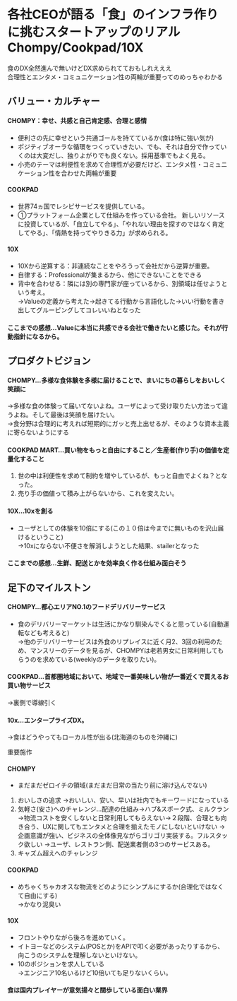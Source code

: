 # 各社CEOが語る「食」のインフラ作りに挑むスタートアップのリアルChompy/Cookpad/10X

食のDX全然進んで無いけどDX求められてておもしれえええ<br>
合理性とエンタメ・コミュニケーション性の両輪が重要ってのめっちゃわかる

## バリュー・カルチャー
#### CHOMPY：幸せ、共感と自己肯定感、合理と感情
- 便利さの先に幸せという共通ゴールを持てているか(食は特に強い気が)
- ポジティブオーラな循環をつくっていきたい、でも、それは自分で作っていくのは大変だし、独りよがりでも良くない。採用基準でもよく見る。
- 小売のテーマは利便性を求めて合理性が必要だけど、エンタメ性・コミュニケーション性を合わせた両輪が重要
#### COOKPAD
- 世界74ヵ国でレシピサービスを提供している。
- ①プラットフォーム企業として仕組みを作っている会社。
新しいリソースに投資しているが、「自立してやる」、「やれない理由を探すのではなく肯定してやる」、「情熱を持ってやりきる力」が求められる。

#### 10X
- 10Xから逆算する：非連続なことをやろうって会社だから逆算が重要。
- 自律する：Professionalが集まるから、他にできないことをできる
- 背中を合わせる：隣には別の専門家が座っているから、別領域は任せようという考え。<br>
→Valueの定義から考えた→起きてる行動から言語化した→いい行動を書き出してグルーピングしてコレいいねとなった

#### ここまでの感想…Valueに本当に共感できる会社で働きたいと感じた。それが行動指針になるから。

## プロダクトビジョン
#### CHOMPY…多様な食体験を多様に届けることで、まいにちの暮らしをおいしく笑顔に
→多様な食の体験って届いてないよね。ユーザによって受け取りたい方法って違うよね。そして最後は笑顔を届けたい。<br>
→食分野は合理的に考えれば短期的にガッと売上出せるが、そのような資本主義に寄らないようにする
#### COOKPAD MART…買い物をもっと自由にすること／生産者(作り手)の価値を定量化すること
1. 世の中は利便性を求めて制約を増やしているが、もっと自由でよくね？となった。
2. 売り手の価値って積み上がらないから、これを変えたい。
#### 10X…10xを創る
- ユーザとしての体験を10倍にする(この１０倍は今までに無いものを沢山届けるということ)<br>
→10xにならない不便さを解消しようとした結果、stailerとなった

#### ここまでの感想…生鮮、配送とかを効率良く作る仕組み面白そう

## 足下のマイルストン
#### CHOMPY…都心エリアNO.1のフードデリバリーサービス
- 食のデリバリーマーケットは生活にかなり馴染んでくると思っている(自動運転なども考えると)<br>
→他のデリバリーサービスは外食のリプレイスに近く月2、3回の利用のため、マンスリーのデータを見るが、CHOMPYは老若男女に日常利用してもらうのを求めている(weeklyのデータを取りたい)。

#### COOKPAD…首都圏地域において、地域で一番美味しい物が一番近くで買えるお買い物サービス
→裏側で導線引く

#### 10x…エンタープライズDX。
→食はどうやってもローカル性が出る(北海道のものを沖縄に)

重要施作
#### CHOMPY
- まだまだゼロイチの領域(まだまだ日常の当たり前に溶け込んでない)

1. おいしさの追求
→おいしい、安い、早いは社内でもキーワードになっている
2. 気軽さ(安さ)へのチャレンジ…配達の仕組み→ハブ&スポーク式、ミルクラン→物流コストを安くしないと日常利用してもらえない→２段階、合理とも向き合う、UXに関してもエンタメと合理を揃えたモノにしないといけない
→企画意識が強い、ビジネスの全体像見ながらゴリゴリ実装する。フルスタック欲しい
→ユーザ、レストラン側、配送業者側の3つのサービスある。
3. キャズム超えへのチャレンジ

#### COOKPAD
- めちゃくちゃカオスな物流をどのようにシンプルにするか(合理化ではなくて自由にする)<br>
→かなり泥臭い

#### 10X
- フロントやりながら後ろを進めていく。
- イトヨーなどのシステム(POSとか)をAPIで叩く必要があったりするから、向こうのシステムを理解しないといけない。
- 10のポジションを求人している<br>
→エンジニア10名いるけど10倍いても足りないくらい。

#### 食は国内プレイヤーが意気揚々と闊歩している面白い業界
